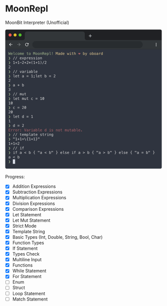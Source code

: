 # MoonRepl

MoonBit Interpreter (Unofficial)

![MoonRepl Preview Image](screenshots/1.png)

Progress:

- [x] Addition Expressions
- [x] Subtraction Expressions
- [x] Multiplication Expressions
- [x] Division Expressions
- [x] Comparison Expressions
- [x] Let Statement
- [x] Let Mut Statement
- [x] Strict Mode
- [x] Template String
- [x] Basic Types (Int, Double, String, Bool, Char)
- [x] Function Types
- [x] If Statement
- [x] Types Check
- [x] Multiline Input
- [x] Functions
- [x] While Statement
- [x] For Statement
- [ ] Enum
- [ ] Struct
- [ ] Loop Statement
- [ ] Match Statement
